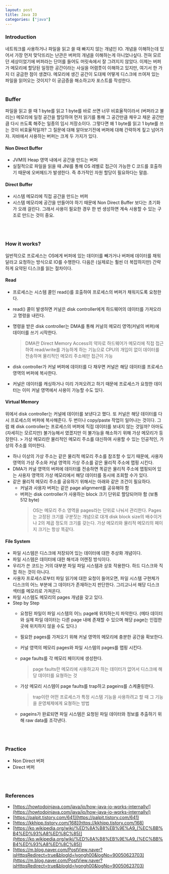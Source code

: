 ```yaml
---
layout: post
title: Java IO
categories: ["java"]
---
```


### Introduction
네트워크를 사용하거나 파일을 읽고 쓸 때 빠지지 않는 개념인 IO. 개념을 이해하는데 있어서 가장 먼저 맞닥뜨리는 난관은 버퍼의 개념을 이해하는게 아니었나싶다. 전혀 모르던 세상이었기에 버퍼라는 단어를 들어도 머릿속에서 잘 그려지지 않았다. 이제는 버퍼가 메모리에 할당된 일정한 공간이라는 사실을 어렴풋이 이해하고 있지만, 여기서 한 가지 더 궁금한 점이 생겼다. 메모리에 생긴 공간이 도대체 어떻게 디스크에 쓰여져 있는 파일을 읽어오는 것이지? 이 궁금증을 해소하고자 포스트를 작성한다.
<br>
<br>

### Buffer
파일을 읽고 쓸 때 1 byte를 읽고 1 byte를 바로 쓰면 너무 비효율적이라서 (버퍼라고 불리는) 메모리에 일정 공간을 할당하여 먼저 읽기를 통해 그 공간만큼 채우고 채운 공간만큼 다시 쓰도록 해주는 일종의 임시 저장소이다. 그렇다면 왜 1 byte를 읽고 1 byte를 쓰는 것이 비효율적일까? 그 질문에 대해 알아보기전에 버퍼에 대해 간략하게 짚고 넘어가자. 자바에서 사용하는 버퍼는 크게 두 가지가 있다.
#### Non Direct Buffer
- JVM의 Heap 영역 내에서 공간을 만드는 버퍼
- 실질적으로 파일을 읽을 때 JNI를 통해 OS 레벨로 접근이 가능한 C 코드를 호출하기 때문에 오버헤드가 발생한다. 즉 추가적인 자원 할당이 필요하다는 말씀.
#### Direct Buffer
- 시스템 메모리에 직접 공간을 만드는 버퍼
- 시스템 메모리에 공간을 만들어야 하기 때문에 Non Direct Buffer 보다는 초기화가 오래 걸린다. 그래서 사용이 필요한 경우 한 번 생성하면 계속 사용할 수 있는 구조로 만드는 것이 중요.
<br>
<br>

### How it works?
일반적으로 프로세스는 OS에게 버퍼에 있는 데이터를 빼가거나 버퍼에 데이터를 채워달라고 요청하는 방식으로 IO를 수행한다. 다음은 (실제로는 훨씬 더 복잡하지만) 간략하게 요약된 디스크를 읽는 절차이다.
#### Read
- 프로세스는 시스템 콜인 read()를 호출하여 프로세스의 버퍼가 채워지도록 요청한다.
- read() 콜이 발생하면 커널은 disk controller에게 하드웨어의 데이터를 가져오라고 명령을 내린다.
- 명령을 받은 disk controller는 DMA를 통해 커널의 메모리 영역(커널의 버퍼)에 데이터를 쓰기 시작한다.
    > DMA란 Direct Memory Access의 약자로 하드웨어가 메모리에 직접 접근하여 read/write를 가능하게 하는 기능으로 CPU의 개입이 없이 데이터를 전송하며 물리적인 메모리 주소에만 접근이 가능

- disk controller가 커널 버퍼에 데이터를 다 채우면 커널은 해당 데이터를 프로세스 영역의 버퍼에 복사한다.
- 커널은 데이터를 캐싱하거나 미리 가져오려고 하기 때문에 프로세스가 요청한 데이터는 이미 커널 영역에서 사용이 가능할 수도 있다.

#### Virtual Memory
위에서 disk controller는 커널에 데이터를 보낸다고 했다. 또 커널은 해당 데이터를 다시 프로세스의 버퍼에 복사해준다. 두 번이나 copy/paste 작업이 일어나는 것이다. 그럼 왜 disk controller는 프로세스의 버퍼에 직접 데이터를 보내지 않는 것일까? 아마도 (자세히는 모르지만) 불가능해서 였겠지만 이 불가능을 해소하기 위해 가상 메모리가 등장한다.
    > 가상 메모리란 물리적인 메모리 주소를 대신하여 사용할 수 있는 인공적인, 가상의 주소를 의미한다.

- 하나 이상의 가상 주소는 같은 물리적 메모리 주소를 참조할 수 있기 때문에, 사용자 영역의 가상 주소와 커널 영역의 가상 주소를 같은 물리적 주소에 맵핑 시킨다.
- DMA가 커널 영역의 버퍼에 데이터를 전송하면 똑같은 물리적 주소에 맵핑되어 있는 사용자 영역의 가상 메모리에서 해당 데이터를 동시에 조회할 수가 있다.
- 같은 물리적 메모리 주소를 공유하기 위해서는 아래와 같은 조건이 필요하다.
  - 커널과 사용자 버퍼는 같은 page alignment를 공유해야 함
  - 버퍼는 disk controller가 사용하는 block 크기 단위로 할당되어야 함 (보통 512 byte)
    > OS는 메모리 주소 영역을 pages라는 단위로 나눠서 관리한다. Pages는 고정된 크기를 구분짓는 개념으로 대개 disk block size의 배수이거나 2의 제곱 정도의 크기를 갖는다. 가상 메모리와 물리적 메모리의 페이지 크기는 항상 똑같다.

#### File System
- 파일 시스템은 디스크에 저장되어 있는 데이터에 대한 추상화 개념이다.
- 파일 시스템은 데이터에 대한 해석과 어렌징 방식이다.
- 우리가 쓴 코드는 거의 대부분 파일 파일 시스템과 상호 작용한다. 하드 디스크와 직접 하는 것이 아니다.
- 사용자 프로세스로부터 파일 읽기에 대한 요청이 들어오면, 파일 시스템 구현체가 디스크의 어느 부분에 그 데이터가 존재하는지 판단한다. 그리고나서 해당 디스크 섹터를 메모리로 가져온다.
- 파일 시스템도 메모리의 pages 개념을 갖고 있다.
- Step by Step
  - 요청된 파일이 파일 시스템의 어느 page에 위치하는지 파악한다. (메타 데이터와 실제 파일 데이터는 다른 page 내에 존재할 수 있으며 해당 page는 인접한 곳에 위치하지 않을 수도 있다.)
  - 필요한 pages를 가져오기 위해 커널 영역의 메모리에 충분한 공간을 확보한다.
  - 커널 영역의 메모리 pages와 파일 시스템의 pages를 맵핑 시킨다.
  - page faults를 각 메모리 페이지에 생성한다.
    > page faults란 메모리에 사용하고자 하는 데이터가 없어서 디스크에 해당 데이터를 요쳥하는 것

  - 가상 메모리 시스템이 page faults를 trap하고 pageins를 스케줄링한다.
    > trap이란 어떤 프로세스가 특정 시스템 기능을 사용하려고 할 때 그 기능을 운영체제에게 요쳥하는 방법

  - pageins가 완료되면 파일 시스템은 요청된 파일 데이터와 정보를 추출하기 위해 raw data를 조각낸다.
<br>
<br>

### Practice
- Non Direct 버퍼
- Direct 버퍼
<br>
<br>

### References
- [https://howtodoinjava.com/java/io/how-java-io-works-internally/](https://howtodoinjava.com/java/io/how-java-io-works-internally/)
- [https://palpit.tistory.com/641](https://palpit.tistory.com/641)
- [https://kkhipp.tistory.com/168](https://kkhipp.tistory.com/168)
- [https://ko.wikipedia.org/wiki/%ED%8A%B8%EB%9E%A9_(%EC%BB%B4%ED%93%A8%ED%8C%85)](https://ko.wikipedia.org/wiki/%ED%8A%B8%EB%9E%A9_(%EC%BB%B4%ED%93%A8%ED%8C%85))
- [https://m.blog.naver.com/PostView.naver?isHttpsRedirect=true&blogId=lyongh00&logNo=90050623703](https://m.blog.naver.com/PostView.naver?isHttpsRedirect=true&blogId=lyongh00&logNo=90050623703)
